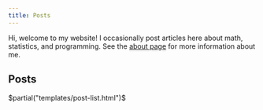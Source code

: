 ```yaml
---
title: Posts
---
```


Hi, welcome to my website! I occasionally post articles here about math, statistics, and programming. 
See the [about page](/about.html) for more information about me.

## Posts

$partial("templates/post-list.html")$
